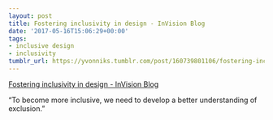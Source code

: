 ```yaml
---
layout: post
title: Fostering inclusivity in design - InVision Blog
date: '2017-05-16T15:06:29+00:00'
tags:
- inclusive design
- inclusivity
tumblr_url: https://yvonniks.tumblr.com/post/160739801106/fostering-inclusivity-in-design-invision-blog
---
```

[Fostering inclusivity in design - InVision Blog](https://www.invisionapp.com/blog/fostering-inclusivity-design/?utm_campaign=Weekly%20Digest&utm_source=hs_email&utm_medium=email&utm_content=51958302&_hsenc=p2ANqtz--7THHosbFowCk48bTG8RjKPbUuInjyKz1Vdg6RFDpEuk6Rv8W5pBMMmOiwQm0fRpxqPyKU9OD8XKx_ElDxBdAj8jFWcQ&_hsmi=51958233)  

“To become more inclusive, we need to develop a better understanding of exclusion.”
